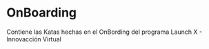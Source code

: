 # OnBoarding
Contiene las Katas hechas en el OnBording del programa Launch X - Innovacción Virtual 
